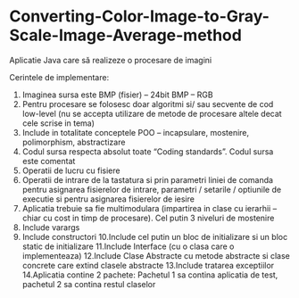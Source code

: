 # Converting-Color-Image-to-Gray-Scale-Image-Average-method
Aplicatie Java care să realizeze o procesare de imagini

Cerintele de implementare:
1. Imaginea sursa este BMP (fisier) – 24bit BMP – RGB
2. Pentru procesare se folosesc doar algoritmi si/ sau secvente de cod low-level (nu se accepta utilizare de metode de procesare altele decat cele scrise in tema)
3. Include in totalitate conceptele POO – incapsulare, mostenire, polimorphism, abstractizare
4. Codul sursa respecta absolut toate “Coding standards”. Codul sursa este comentat
5. Operatii de lucru cu fisiere
6. Operatii de intrare de la tastatura si prin parametri liniei de comanda pentru asignarea fisierelor de intrare, parametri / setarile / optiunile de executie si pentru asignarea fisierelor de iesire
7. Aplicatia trebuie sa fie multimodulara (impartirea in clase cu ierarhii – chiar cu cost in timp de procesare). Cel putin 3 niveluri de mostenire
8. Include varargs
9. Include constructori
10.Include cel putin un bloc de initializare si un bloc static de initializare
11.Include Interface (cu o clasa care o implementeaza)
12.Include Clase Abstracte cu metode abstracte si clase concrete care extind clasele abstracte
13.Include tratarea exceptiilor
14.Aplicatia contine 2 pachete: Pachetul 1 sa contina aplicatia de test, pachetul 2 sa
contina restul claselor
